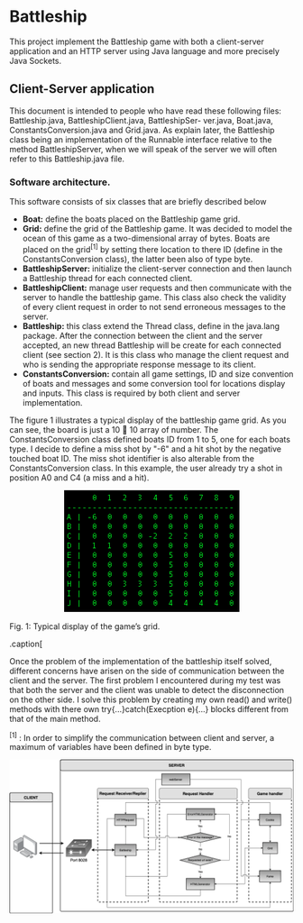 # Battleship
This project implement the Battleship game with both a client-server application and an HTTP server using Java language and more precisely Java Sockets. 

## Client-Server application
This document is intended to people who have read these following files: Battleship.java, BattleshipClient.java,
BattleshipSer- ver.java, Boat.java, ConstantsConversion.java and Grid.java. As explain later, the Battleship class
being an implementation of the Runnable interface relative to the method BattleshipServer, when we will speak of the
server we will often refer to this Battleship.java file.

### Software architecture.

This software consists of six classes that are briefly described below
  * **Boat:** define the boats placed on the Battleship game grid.
  * **Grid:** define the grid of the Battleship game. It was decided to model the ocean of this game as a two-dimensional array of bytes. Boats are placed on the grid<sup>[1]</sup> by setting there location to there ID (define in the ConstantsConversion class), the latter been also of type byte.
  * **BattleshipServer:** initialize the client-server connection and then launch a Battleship thread for each connected client.
  * **BattleshipClient:** manage user requests and then communicate with the server
to handle the battleship game. This class also check the validity of every client
request in order to not send erroneous messages to the server.
  * **Battleship:** this class extend the Thread class, define in the java.lang package. After the connection between the client and the server accepted, an new thread Battleship will be create for each connected client (see section 2). It is this class who manage the client request and who is sending the appropriate response message to its client.
  * **ConstantsConversion:** contain all game settings, ID and size convention of boats and messages and some conversion tool for locations display and inputs. This class is required by both client and server implementation.

The figure 1 illustrates a typical display of the battleship game grid. As you can see,
the board is just a 10  10 array of number. The ConstantsConversion class defined
boats ID from 1 to 5, one for each boats type. I decide to define a miss shot by
"-6" and a hit shot by the negative touched boat ID. The miss shot identifier is also
alterable from the ConstantsConversion class. In this example, the user already try a
shot in position A0 and C4 (a miss and a hit).

<p align="center">
  <img src="Images/TypicalGridGame.png">
  <figcaption> Fig. 1: Typical display of the game’s grid.</figcaption>
</p>
.caption[




Once the problem of the implementation of the battleship itself solved, different
concerns have arisen on the side of communication between the client and
the server. The first problem I encountered during my test was that both the server
and the client was unable to detect the disconnection on the other side. I solve
this problem by creating my own read() and write() methods with there own
try{...}catch(Execption e){...} blocks different from that of the main method.
  

  
  
  
<sup>[1]</sup> : In order to simplify the communication between client and server, a maximum of variables have been defined in byte type.

![Drag Racing](Images/SoftwareProject2.png)

